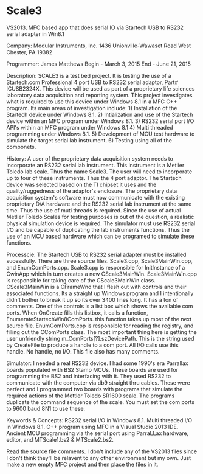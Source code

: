 # Scale3
VS2013, MFC based app that does serial IO via Startech USB to RS232 serial adapter in Win8.1

Company:
Modular Instruments, Inc.
1436 Unionville-Wawaset Road
West Chester, PA 19382

Programmer:
James Matthews
Begin - March 3, 2015
End   - June 21, 2015

Description:
SCALE3 is a test bed project. It is testing the use of a Startech.com Professional
4 port USB to RS232 serial adaptor, Part# ICUSB2324X. This device will be used as
part of a proprietary life sciences laboratory data acquisition and reporting system.
This project investigates what is required to use this device under Windows 8.1 in
a MFC C++ program.
Its main areas of investigation include:
	1) Installation of the Startech device under Windows 8.1.
	2) Intialization and use of the Startech device within an MFC program under Windows 8.1.
	3) RS232 serial port I/O API's within an MFC program under Windows 8.1
	4) Multi threaded programming under Windows 8.1.
	5) Development of MCU test hardware to simulate the target serial lab instrument.
	6) Testing using all of the componets.

History:
A user of the proprietary data acquisition system needs to incorporate an RS232 serial
lab instrument. This instrument is a Metlier Toledo lab scale. Thus the name Scale3. The
user will need to incorporate up to four of these instruments. Thus the 4 port adaptor.
The Startech device was selected based on the TI chipset it uses and the quality/ruggedness
of the adaptor's enclosure.
The proprietary data acquisition system's software must now communicate with the existing
proprietary D/A hardware and the RS232 serial lab instrument at the same time. Thus the use
of muti threads is required.
Since the use of actual Metlier Toledo Scales for testing purposes is out of the question,
a realistic physical simulation device is required. The simulator must use RS232 serial I/O
and be capable of duplicating the lab instruments functions. Thus the use of an MCU based
hardware which can be programed to simulate these functions.

Processcie:
The Startech USB to RS232 serial adapter must be installed sucessfully.
There are three source files. Scale3.cpp, Scale3MainWin.cpp, and EnumComPorts.cpp.
Scale3.cpp is responsible for InitInstance of a CwinApp which in turn creates a new CScale3MainWin.
Scale3MainWin.cpp is responsible for taking care of the CScale3MainWin class. CScale3MainWin is a
CFrameWnd that I flesh out with controls and their associated functions. Its a straight up Windows
program and I intentionally  didn't bother to break it up so its over 3400 lines long. It has a ton
of comments. One of the controls is a list box which shows the available com ports. When OnCreate
fills this listbox, it calls a function, EnumerateStartechWin8ComPorts. this function takes up most
of the next source file.
EnumComPorts.cpp is responsible for reading the registry, and filling out the CComPorts class. The
most important thing here is getting the user unfriendly string m_ComPorts[?].szDevicePath. This is
the string used by CreateFile to produce a handle to a com port. All I/O calls use this handle.
No handle, no I/O. This file also has many comments.

Simulator:
I needed a real RS232 device. I had some 1990's era Parrallax boards populated with BS2 Stamp MCUs.
These boards are used for programming the BS2 and interfacing with it. They used RS232 to communicate
with the computer via db9 straight thru cables. These were perfect and I programmed two boards with
programs that simulate the required actions of the Mettler Toledo SR1600 scale. The programs duplicate
the command sequence of the scale. You must set the com ports to 9600 baud 8N1 to use these.

Keywords & Concepts:
RS232 serial I/O in Windows 8.1.
Multi threaded I/O in Windows 8.1.
C++ program using MFC in a Visual Studio 2013 IDE.
Ancient MCU programming via the serial port using ParraLLax hardware, editor, and MTScale1.bs2 & MTScale2.bs2.

Read the source file comments. I don't include any of the VS2013 files since I don't think they'll be relavent
to any other environment but my own. Just make a new empty MFC project and then place the files in it.
